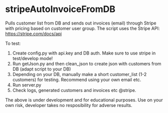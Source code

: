 # stripeAutoInvoiceFromDB
Pulls customer list from DB and sends out invoices (email) through Stripe with pricing based on customer user group.
The script uses the Stripe API: https://stripe.com/docs/api

To test:

1) Create config.py with api.key and DB auth. Make sure to use stripe in test/develop mode!
2) Run getJson.py and then clean_json to create json with customers from DB (adapt script to your DB)
3) Depending on your DB, manually make a short customer_list (1-2 customers) for testing. Recommend using your own email etc.
4) Run server.py
5) Check logs, generated customers and invoices etc @stripe.

The above is under development and for educational purposes. Use on your own risk, developer takes no resposibility for adverse results.
